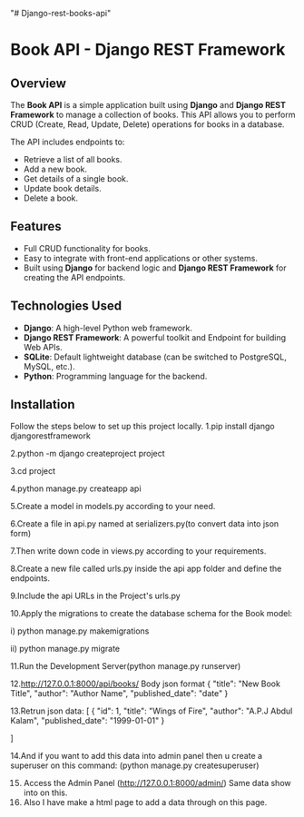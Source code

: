 "# Django-rest-books-api" 
# Book API - Django REST Framework

## Overview

The **Book API** is a simple application built using **Django** and **Django REST Framework** to manage a collection of books. This API allows you to perform CRUD (Create, Read, Update, Delete) operations for books in a database.

The API includes endpoints to:
- Retrieve a list of all books.
- Add a new book.
- Get details of a single book.
- Update book details.
- Delete a book.

## Features

- Full CRUD functionality for books.
- Easy to integrate with front-end applications or other systems.
- Built using **Django** for backend logic and **Django REST Framework** for creating the API endpoints.

## Technologies Used

- **Django**: A high-level Python web framework.
- **Django REST Framework**: A powerful toolkit and Endpoint for building Web APIs.
- **SQLite**: Default lightweight database (can be switched to PostgreSQL, MySQL, etc.).
- **Python**: Programming language for the backend.

## Installation

Follow the steps below to set up this project locally.
1.pip install django djangorestframework

2.python -m django createproject project

3.cd project

4.python manage.py createapp api

5.Create a model in models.py according to your need.

6.Create a file in api.py named at serializers.py(to convert data into json form)

7.Then write down code in views.py according to your requirements.

8.Create a new file called urls.py inside the api app folder and define the endpoints.

9.Include the api URLs in the Project's urls.py

10.Apply the migrations to create the database schema for the Book model:

i) python manage.py makemigrations

ii) python manage.py migrate

11.Run the Development Server(python manage.py runserver)

12.http://127.0.0.1:8000/api/books/
Body json format
{
  "title": "New Book Title",
  "author": "Author Name",
  "published_date": "date"
}

13.Retrun json data:
[
    {
        "id": 1,
        "title": "Wings of Fire",
        "author": "A.P.J Abdul Kalam",
        "published_date": "1999-01-01"
    }

  ]
  
14.And if you want to add this data into admin panel then u create a superuser on this command:
(python manage.py createsuperuser)

15. Access the Admin Panel (http://127.0.0.1:8000/admin/) Same data show into on this.
16. Also I have make a html page to add a data through on this page.
  

